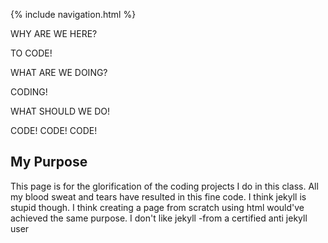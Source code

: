 {% include navigation.html %}

WHY ARE WE HERE?

TO CODE!

WHAT ARE WE DOING?

CODING!

WHAT SHOULD WE DO!

CODE! CODE! CODE!

## My Purpose

This page is for the glorification of the coding projects I do in this class. All my blood sweat and tears have resulted in this fine code. I think jekyll is stupid though. I think creating a page from scratch using html would've achieved the same purpose. I don't like jekyll
     -from a certified anti jekyll user
